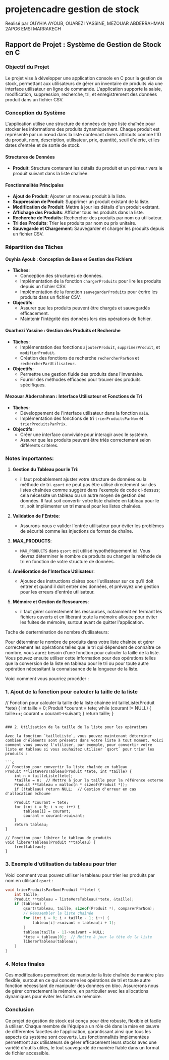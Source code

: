 # projetencadre gestion de stock
Realisé par OUYHIA AYOUB, OUAREZI YASSINE, MEZOUAR ABDERRAHMAN 
2APG6 EMSI MARRAKECH
## Rapport de Projet : Système de Gestion de Stock en C

### Objectif du Projet
Le projet vise à développer une application console en C pour la gestion de stock, permettant aux utilisateurs de gérer un inventaire de produits via une interface utilisateur en ligne de commande. L'application supporte la saisie, modification, suppression, recherche, tri, et enregistrement des données produit dans un fichier CSV.

### Conception du Système
L'application utilise une structure de données de type liste chaînée pour stocker les informations des produits dynamiquement. Chaque produit est représenté par un nœud dans la liste contenant divers attributs comme l'ID du produit, nom, description, utilisateur, prix, quantité, seuil d'alerte, et les dates d'entrée et de sortie de stock.

#### Structures de Données
- **Produit**: Structure contenant les détails du produit et un pointeur vers le produit suivant dans la liste chaînée.

#### Fonctionnalités Principales
- **Ajout de Produit**: Ajouter un nouveau produit à la liste.
- **Suppression de Produit**: Supprimer un produit existant de la liste.
- **Modification de Produit**: Mettre à jour les détails d'un produit existant.
- **Affichage des Produits**: Afficher tous les produits dans la liste.
- **Recherche de Produits**: Rechercher des produits par nom ou utilisateur.
- **Tri des Produits**: Trier les produits par nom ou prix unitaire.
- **Sauvegarde et Chargement**: Sauvegarder et charger les produits depuis un fichier CSV.

### Répartition des Tâches

#### Ouyhia Ayoub : Conception de Base et Gestion des Fichiers
- **Tâches**:
  - Conception des structures de données.
  - Implémentation de la fonction `chargerProduits` pour lire les produits depuis un fichier CSV.
  - Implémentation de la fonction `sauvegarderProduits` pour écrire les produits dans un fichier CSV.
- **Objectifs**:
  - Assurer que les produits peuvent être chargés et sauvegardés efficacement.
  - Maintenir l'intégrité des données lors des opérations de fichier.

#### Ouarhezi Yassine : Gestion des Produits et Recherche
- **Tâches**:
  - Implémentation des fonctions `ajouterProduit`, `supprimerProduit`, et `modifierProduit`.
  - Création des fonctions de recherche `rechercherParNom` et `rechercherParUtilisateur`.
- **Objectifs**:
  - Permettre une gestion fluide des produits dans l'inventaire.
  - Fournir des méthodes efficaces pour trouver des produits spécifiques.

#### Mezouar Abderrahman : Interface Utilisateur et Fonctions de Tri
- **Tâches**:
  - Développement de l'interface utilisateur dans la fonction `main`.
  - Implémentation des fonctions de tri `trierProduitsParNom` et `trierProduitsParPrix`.
- **Objectifs**:
  - Créer une interface conviviale pour interagir avec le système.
  - Assurer que les produits peuvent être triés correctement selon différents critères.

### Notes importantes:

1. **Gestion du Tableau pour le Tri**:
    - il faut probablement ajuster votre structure de données ou la méthode de tri. `qsort` ne peut pas être utilisé directement sur des listes chaînées comme suggéré dans l'exemple de code ci-dessus; cela nécessite un tableau ou un autre moyen de gestion des données. Il faut soit convertir votre liste chaînée en tableau pour le tri, soit implémenter un tri manuel pour les listes chaînées.

2. **Validation de l'Entrée**:
    - Assurons-nous e valider l'entrée utilisateur pour éviter les problèmes de sécurité comme les injections de format de chaîne.

3. **MAX_PRODUCTS**:
    - `MAX_PRODUCTS` dans `qsort` est utilisé hypothétiquement ici. Vous devrez déterminer le nombre de produits ou changer la méthode de tri en fonction de votre structure de données.

4. **Amélioration de l'Interface Utilisateur**:
    - Ajoutez des instructions claires pour l'utilisateur sur ce qu'il doit entrer et quand il doit entrer des données, et prévoyez une gestion pour les erreurs d'entrée utilisateur.

5. **Mémoire et Gestion de Ressources**:
    - il faut  gérer correctement les ressources, notamment en fermant les fichiers ouverts et en libérant toute la mémoire allouée pour éviter les fuites de mémoire, surtout avant de quitter l'application. 

Tache de dertermination de nombre d’utilisateurs: 

Pour déterminer le nombre de produits dans votre liste chaînée et gérer correctement les opérations telles que le tri qui dépendent de connaître ce nombre, vous aurez besoin d'une fonction pour calculer la taille de la liste. Vous pouvez ensuite utiliser cette information pour des opérations telles que la conversion de la liste en tableau pour le tri ou pour toute autre opération nécessitant la connaissance de la longueur de la liste.

Voici comment vous pourriez procéder :

### 1. Ajout de la fonction pour calculer la taille de la liste


// Fonction pour calculer la taille de la liste chaînée
int tailleListe(Produit *tete) {
    int taille = 0;
    Produit *courant = tete;
    while (courant != NULL) {
        taille++;
        courant = courant->suivant;
    }
    return taille;
}
```

### 2. Utilisation de la taille de la liste pour les opérations

Avec la fonction `tailleListe`, vous pouvez maintenant déterminer combien d'éléments sont présents dans votre liste à tout moment. Voici comment vous pouvez l'utiliser, par exemple, pour convertir votre liste en tableau si vous souhaitez utiliser `qsort` pour trier les produits :

```c
// Fonction pour convertir la liste chaînée en tableau
Produit **listeVersTableau(Produit *tete, int *taille) {
    int n = tailleListe(tete);
    *taille = n;  // Mettre à jour la taille pour la référence externe
    Produit **tableau = malloc(n * sizeof(Produit *));
    if (!tableau) return NULL;  // Gestion d'erreur en cas d'allocation échouée

    Produit *courant = tete;
    for (int i = 0; i < n; i++) {
        tableau[i] = courant;
        courant = courant->suivant;
    }
    return tableau;
}

// Fonction pour libérer le tableau de produits
void libererTableau(Produit **tableau) {
    free(tableau);
}
```

### 3. Exemple d'utilisation du tableau pour trier

Voici comment vous pouvez utiliser le tableau pour trier les produits par nom en utilisant `qsort` :

```c
void trierProduitsParNom(Produit **tete) {
    int taille;
    Produit **tableau = listeVersTableau(*tete, &taille);
    if (tableau) {
        qsort(tableau, taille, sizeof(Produit *), comparerParNom);
        // Réassembler la liste chaînée
        for (int i = 0; i < taille - 1; i++) {
            tableau[i]->suivant = tableau[i + 1];
        }
        tableau[taille - 1]->suivant = NULL;
        *tete = tableau[0];  // Mettre à jour la tête de la liste
        libererTableau(tableau);
    }
}
```

### 4. Notes finales

Ces modifications permettront de manipuler la liste chaînée de manière plus flexible, surtout en ce qui concerne les opérations de tri et toute autre fonction nécessitant de manipuler des données en bloc. Assurerons nous de gérer correctement la mémoire, en particulier avec les allocations dynamiques pour éviter les fuites de mémoire.

### Conclusion
Ce projet de gestion de stock est conçu pour être robuste, flexible et facile à utiliser. Chaque membre de l'équipe a un rôle clé dans la mise en œuvre de différentes facettes de l'application, garantissant ainsi que tous les aspects du système sont couverts. Les fonctionnalités implémentées permettront aux utilisateurs de gérer efficacement leurs stocks avec une variété d'outils utiles, le tout sauvegardé de manière fiable dans un format de fichier accessible.
